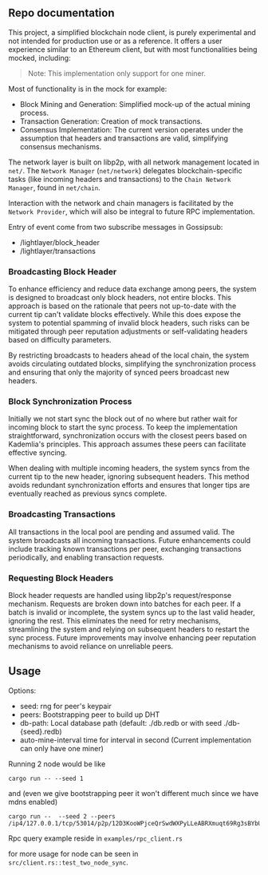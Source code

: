 ## Repo documentation

This project, a simplified blockchain node client, is purely experimental and not intended for production use or as a reference. It offers a user experience similar to an Ethereum client, but with most functionalities being mocked, including:

> Note: This implementation only support for one miner.

Most of functionality is in the mock for example:

- Block Mining and Generation: Simplified mock-up of the actual mining process.
- Transaction Generation: Creation of mock transactions.
- Consensus Implementation: The current version operates under the assumption that headers and transactions are valid, simplifying consensus mechanisms.

The network layer is built on libp2p, with all network management located in `net/`. The `Network Manager` (`net/network`) delegates blockchain-specific tasks (like incoming headers and transactions) to the `Chain Network Manager`, found in `net/chain`.

Interaction with the network and chain managers is facilitated by the `Network Provider`, which will also be integral to future RPC implementation.

Entry of event come from two subscribe messages in Gossipsub:

- /lightlayer/block_header
- /lightlayer/transactions

### Broadcasting Block Header

To enhance efficiency and reduce data exchange among peers, the system is designed to broadcast only block headers, not entire blocks. This approach is based on the rationale that peers not up-to-date with the current tip can't validate blocks effectively. While this does expose the system to potential spamming of invalid block headers, such risks can be mitigated through peer reputation adjustments or self-validating headers based on difficulty parameters.

By restricting broadcasts to headers ahead of the local chain, the system avoids circulating outdated blocks, simplifying the synchronization process and ensuring that only the majority of synced peers broadcast new headers.

### Block Synchronization Process

Initially we not start sync the block out of no where but rather wait for incoming block to start the sync process. To keep the implementation straightforward, synchronization occurs with the closest peers based on Kademlia's principles. This approach assumes these peers can facilitate effective syncing.

When dealing with multiple incoming headers, the system syncs from the current tip to the new header, ignoring subsequent headers. This method avoids redundant synchronization efforts and ensures that longer tips are eventually reached as previous syncs complete.

### Broadcasting Transactions

All transactions in the local pool are pending and assumed valid. The system broadcasts all incoming transactions. Future enhancements could include tracking known transactions per peer, exchanging transactions periodically, and enabling transaction requests.

### Requesting Block Headers

Block header requests are handled using libp2p's request/response mechanism. Requests are broken down into batches for each peer. If a batch is invalid or incomplete, the system syncs up to the last valid header, ignoring the rest. This eliminates the need for retry mechanisms, streamlining the system and relying on subsequent headers to restart the sync process. Future improvements may involve enhancing peer reputation mechanisms to avoid reliance on unreliable peers.

## Usage

Options:

- seed: rng for peer's keypair
- peers: Bootstrapping peer to build up DHT
- db-path: Local database path (default: ./db.redb or with seed ./db-{seed}.redb)
- auto-mine-interval time for interval in second (Current implementation can only have one miner)

Running 2 node would be like

```
cargo run -- --seed 1
```

and (even we give bootstrapping peer it won't different much since we have mdns enabled)

```
cargo run --  --seed 2 --peers /ip4/127.0.0.1/tcp/53014/p2p/12D3KooWPjceQrSwdWXPyLLeABRXmuqt69Rg3sBYbU1Nft9HyQ6X
```

Rpc query example reside in `examples/rpc_client.rs`

for more usage for node can be seen in `src/client.rs::test_two_node_sync`.
